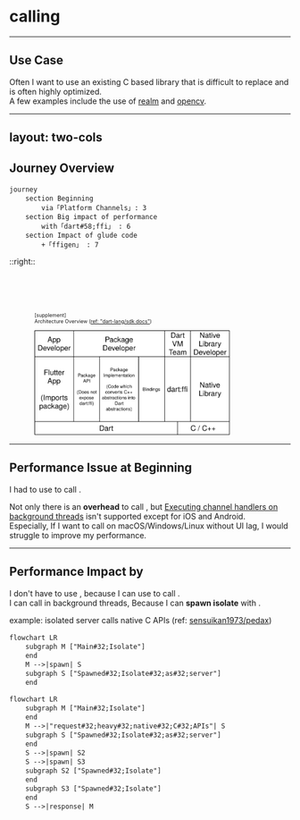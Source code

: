 <PageTitleHeader section="calling native C APIs"/>

# calling <UniqueTechnicalTerm val="native C APIs"/>

---

<PageTitleHeader section="calling native C APIs" title="Use Case"/>

## Use Case

Often I want to use an existing C based library that is difficult to replace and is often highly optimized.  
A few examples include the use of [realm](https://github.com/realm/realm-core) and [opencv](https://opencv.org/).

---
layout: two-cols
---
<!-- https://github.com/slidevjs/slidev/blob/main/packages/client/layouts/two-cols.vue -->

<PageTitleHeader section="calling native C APIs" title="Journey Overview"/>

## Journey Overview

```mermaid {scale: 0.6}
journey
    section Beginning
        via「Platform Channels」: 3
    section Big impact of performance
        with「dart#58;ffi」 : 6
    section Impact of glude code
        +「ffigen」 : 7
```
<!-- https://mermaid-js.github.io/mermaid/#/./flowchart?id=entity-codes-to-escape-characters -->

::right::

<br/>
<br/>
<br/>
<br/>
<div style="margin-left: 5em; font-size: xx-small">
    <div>
        [supplement]
        <br/>
        <TechnicalTerm val="dart:ffi"/> Architecture Overview
        (<a href="https://github.com/dart-lang/sdk/blob/master/samples/ffi/sqlite/docs/sqlite-tutorial.md#architecture-overview">ref: "dart-lang/sdk docs"</a>)
    </div>
    <br/>
    <img src="https://github.com/dart-lang/sdk/raw/master/samples/ffi/sqlite/docs/lib/scenario-default.svg" width="350"/>
</div>

---

<PageTitleHeader section="calling native C APIs" title="Issues"/>

## Performance Issue at Beginning

I had to use <a href="https://docs.flutter.dev/development/platform-integration/platform-channels" target="_blank"><TechnicalTerm val="Platform Channels"/></a> to call <UniqueTechnicalTerm val="native C APIs"/>.  
<!-- [Dart VM FFI Vision written by Google dart-lang Team Engineer](https://gist.github.com/mraleph/2582b57737711da40262fad71215d62e) -->

Not only there is an **overhead** to call <TechnicalTerm val="Platform Channels"/>, but [Executing channel handlers on background threads](https://docs.flutter.dev/development/platform-integration/platform-channels#channels-and-platform-threading) isn't supported except for iOS and Android.  
Especially, If I want to call <UniqueTerm val="Expensive"/> <UniqueTechnicalTerm val="native C APIs"/> on macOS/Windows/Linux without UI lag, I would struggle to improve my performance.

---

<PageTitleHeader section="calling native C APIs" title="Impact"/>

## Performance Impact by <TechnicalTerm val="dart:ffi"/>

I don't have to use <TechnicalTerm val="Platform Channels"/>, because I can use <TechnicalTerm val="dart:ffi"/> to call <UniqueTechnicalTerm val="native C APIs"/>.  
I can call <UniqueTerm val="Expensive"/> <UniqueTechnicalTerm val="native C APIs"/> in background threads, Because I can **spawn isolate** with <TechnicalTerm val="dart:ffi"/>.  

example: isolated server calls native C APIs (ref: [sensuikan1973/pedax](https://github.com/sensuikan1973/pedax))

```mermaid
flowchart LR
    subgraph M ["Main#32;Isolate"]
    end
    M -->|spawn| S
    subgraph S ["Spawned#32;Isolate#32;as#32;server"]
    end
```

```mermaid
flowchart LR
    subgraph M ["Main#32;Isolate"]
    end
    M -->|"request#32;heavy#32;native#32;C#32;APIs"| S
    subgraph S ["Spawned#32;Isolate#32;as#32;server"]
    end
    S -->|spawn| S2
    S -->|spawn| S3
    subgraph S2 ["Spawned#32;Isolate"]
    end
    subgraph S3 ["Spawned#32;Isolate"]
    end
    S -->|response| M
```

<!-- https://mermaid-js.github.io/mermaid/#/flowchart -->
